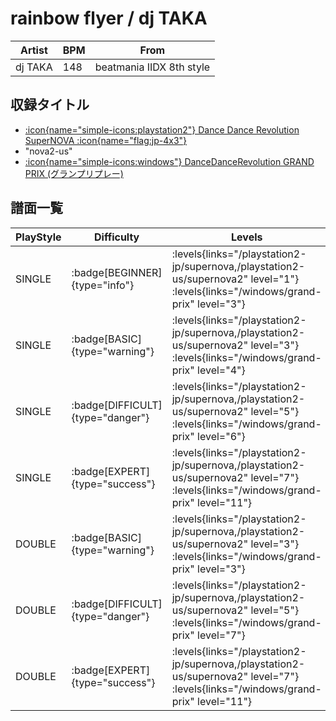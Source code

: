 # rainbow flyer / dj TAKA

|Artist|BPM|From|
|------|---|----|
|dj TAKA|148|beatmania IIDX 8th style|

## 収録タイトル

- [:icon{name="simple-icons:playstation2"} Dance Dance Revolution SuperNOVA :icon{name="flag:jp-4x3"}](/playstation2-jp/supernova)
- "nova2-us"
- [:icon{name="simple-icons:windows"} DanceDanceRevolution GRAND PRIX (グランプリプレー)](/windows/grand-prix)

## 譜面一覧

|PlayStyle|Difficulty|Levels|Notes|Movie|
|---------|----------|------|-----|-----|
|SINGLE| :badge[BEGINNER]{type="info"}| :levels{links="/playstation2-jp/supernova,/playstation2-us/supernova2" level="1"} :levels{links="/windows/grand-prix" level="3"}|90/0||
|SINGLE| :badge[BASIC]{type="warning"}| :levels{links="/playstation2-jp/supernova,/playstation2-us/supernova2" level="3"} :levels{links="/windows/grand-prix" level="4"}|127/21||
|SINGLE| :badge[DIFFICULT]{type="danger"}| :levels{links="/playstation2-jp/supernova,/playstation2-us/supernova2" level="5"} :levels{links="/windows/grand-prix" level="6"}|180/9||
|SINGLE| :badge[EXPERT]{type="success"}| :levels{links="/playstation2-jp/supernova,/playstation2-us/supernova2" level="7"} :levels{links="/windows/grand-prix" level="11"}|292/13||
|DOUBLE| :badge[BASIC]{type="warning"}| :levels{links="/playstation2-jp/supernova,/playstation2-us/supernova2" level="3"} :levels{links="/windows/grand-prix" level="3"}|104/14||
|DOUBLE| :badge[DIFFICULT]{type="danger"}| :levels{links="/playstation2-jp/supernova,/playstation2-us/supernova2" level="5"} :levels{links="/windows/grand-prix" level="7"}|194/23||
|DOUBLE| :badge[EXPERT]{type="success"}| :levels{links="/playstation2-jp/supernova,/playstation2-us/supernova2" level="7"} :levels{links="/windows/grand-prix" level="11"}|290/15||
